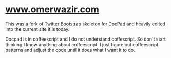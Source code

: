 # www.omerwazir.com

This was a fork of [Twitter Bootstrap](http://twitter.github.com/bootstrap/) skeleton for [DocPad](https://github.com/bevry/docpad) and heavily edited into the current site it is today.

Docpad is in coffeescript and I do not understand coffescript. So don't start thinking I know anything about coffeescript. I just figure out coffeescript patterns and adjust the code until it does what I want it to do.
